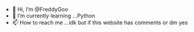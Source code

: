 - 👋 Hi, I’m @FreddyGoo
- 🌱 I’m currently learning ...Python
- 📫 How to reach me ...idk but if this website has comments or dm yes

<!---
FreddyGoo/FreddyGoo is a ✨ special ✨ repository because its `README.md` (this file) appears on your GitHub profile.
You can click the Preview link to take a look at your changes.
--->
